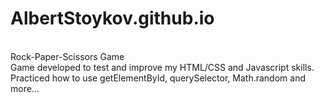 # AlbertStoykov.github.io
<br>Rock-Paper-Scissors Game<br>
Game developed to test and improve my HTML/CSS and Javascript skills.<br>
Practiced how to use getElementById, querySelector, Math.random and more...
